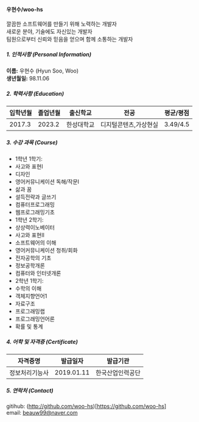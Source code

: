 #### 우현수/woo-hs
깔끔한 소프트웨어를 만들기 위해 노력하는 개발자  
새로운 분야, 기술에도 자신있는 개발자  
팀원으로부터 신뢰와 믿음을 얻으며 함께 소통하는 개발자

##### 1. 인적사항 (Personal Information)  
**이름:** 우현수 (Hyun Soo, Woo)  
**생년월일:** 98.11.06 

##### 2. 학력사항 (Education)  
|**입학년월**|**졸업년월**|**출신학교**|**전공**|**평균/평점**|
|------------|------------|------------|--------|-------------|
|2017.3|2023.2|한성대학교|디지털콘텐츠,가상현실|3.49/4.5|

##### 3. 수강 과목 (Course)  
* 1학년 1학기: 
 * 사고와 표현I
 * 디자인
 * 영어커뮤니케이션 독해/작문I
 * 삶과 꿈
 * 설득전략과 글쓰기
 * 컴퓨터프로그래밍
 * 웹프로그래밍기초
* 1학년 2학기:
 * 상상력이노베이터
 * 사고와 표현II
 * 소프트웨어의 이해
 * 영어커뮤니케이션 청취/회화
 * 전자공학의 기초
 * 정보공학개론
 * 컴퓨터와 인터넷개론
* 2학년 1학기:
 * 수학의 이해
 * 객체지향언어1
 * 자료구조
 * 프로그래밍랩
 * 프로그래밍언어론
 * 확률 및 통계

##### 4. 어학 및 자격증 (Certificate)  
|자격증명|발급일자|발급기관|
|--------|--------|--------|
|정보처리기능사|2019.01.11|한국산업인력공단|

##### 5. 연락처 (Contact)  
gitihub: (http://github.com/woo-hs)[https://github.com/woo-hs]  
email: beauw99@naver.com 
